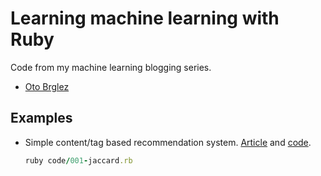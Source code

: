 # Learning machine learning with Ruby

Code from my machine learning blogging series.

- [Oto Brglez](http://otobrglez.opalab.com)

## Examples

- Simple content/tag based recommendation system. [Article](http://otobrglez.opalab.com/ruby/2014/03/23/simple-ruby-recommendation-system.html) and [code](code/001-jaccard.rb).

    ```ruby
    ruby code/001-jaccard.rb
    ```
